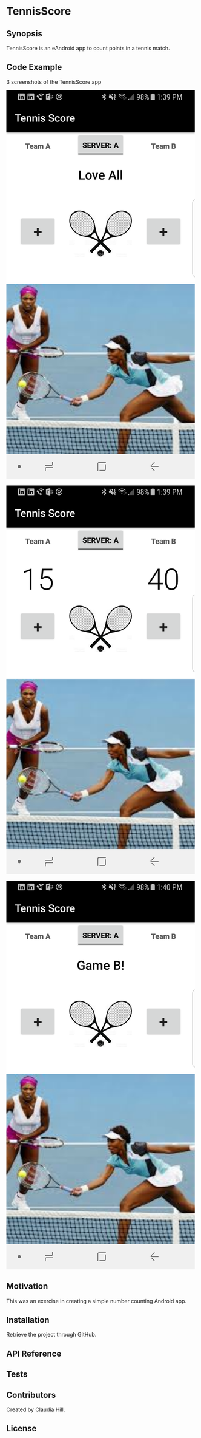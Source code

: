 # TennisScore

## Synopsis

TennisScore is an eAndroid app to count points in a tennis match.

## Code Example

3 screenshots of the TennisScore app

![Beginning Screen](https://github.com/hillc255/TennisScore/blob/master/app/src/main/res/drawable/readme1.png)

![Tennis score in progress](https://github.com/hillc255/TennisScore/blob/master/app/src/main/res/drawable/readme2.png)

![Tennis score game](https://github.com/hillc255/TennisScore/blob/master/app/src/main/res/drawable/readme3.png)


## Motivation

This was an exercise in creating a simple number counting Android app.

## Installation

Retrieve the project through GitHub.

## API Reference

## Tests

## Contributors

Created by Claudia Hill.

## License
